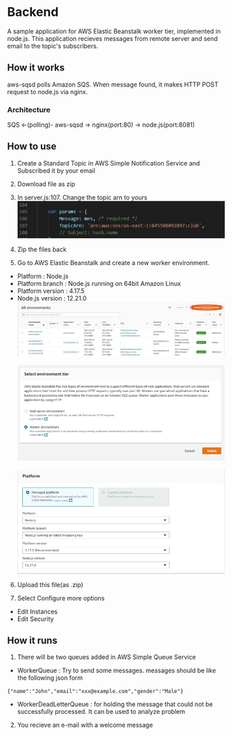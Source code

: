 # Backend

A sample application for AWS Elastic Beanstalk worker tier, implemented in node.js.
This application recieves messages from remote server and send email to the topic's subscribers.

## How it works

aws-sqsd polls Amazon SQS. When message found, 
it makes HTTP POST request to node.js via nginx.

### Architecture

SQS <-(polling)- aws-sqsd -> nginx(port:80) -> node.js(port:8081)

## How to use

1. Create a Standard Topic in AWS Simple Notification Service and Subscribed it by your email

2. Download file as zip

3. In server.js:107. Change the topic arn to yours
![](imgs/img01.jpg)

4. Zip the files back

5. Go to AWS Elastic Beanstalk and create a new worker environment. 
* Platform : Node.js
* Platform branch : Node.js running on 64bit Amazon Linux
* Platform version : 4.17.5
* Node.js version : 12.21.0
![](imgs/img02.jpg)<br><br>
![](imgs/img03.jpg)<br><br>
![](imgs/img04.jpg)

6. Upload this file(as .zip)

7. Select Configure more options 
* Edit Instances
* Edit Security

## How it runs
1. There will be two queues added in AWS Simple Queue Service
* WorkerQueue : Try to send some messages. messages should be like the following json form
```
{"name":"John","email":"xxx@example.com","gender":"Male"}
```
* WorkerDeadLetterQueue : for holding the message that could not be
successfully processed. It can be used to analyze problem

2. You recieve an e-mail with a welcome message